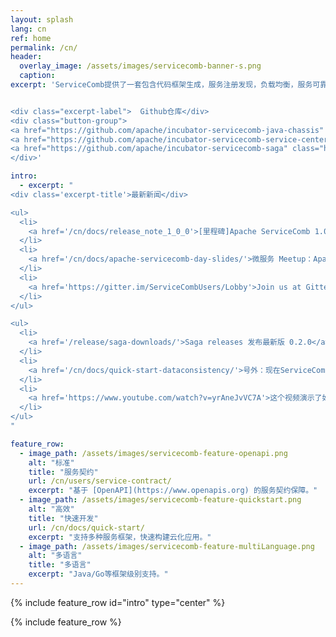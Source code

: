 ```yaml
---
layout: splash
lang: cn
ref: home
permalink: /cn/
header:
  overlay_image: /assets/images/servicecomb-banner-s.png
  caption:
excerpt: 'ServiceComb提供了一套包含代码框架生成，服务注册发现，负载均衡，服务可靠性（容错熔断，限流降级，调用链追踪）等功能的微服务框架。


<div class="excerpt-label">  Github仓库</div>
<div class="button-group">
<a href="https://github.com/apache/incubator-servicecomb-java-chassis" class="home-button btn--info" target="_blank">Java Chassis</a>
<a href="https://github.com/apache/incubator-servicecomb-service-center" class="home-button btn--info" target="_blank">Service Center</a>
<a href="https://github.com/apache/incubator-servicecomb-saga" class="home-button btn--info" target="_blank">Saga</a>
</div>'

intro:
  - excerpt: "
<div class='excerpt-title'>最新新闻</div>

<ul>
  <li>
    <a href='/cn/docs/release_note_1_0_0'>[里程碑]Apache ServiceComb 1.0.0版本正式发布</a>
  </li>
  <li>
    <a href='/cn/docs/apache-servicecomb-day-slides/'>微服务 Meetup：Apache ServiceComb (incubating) Day 演讲资料</a>
  </li>
  <li>
    <a href='https://gitter.im/ServiceCombUsers/Lobby'>Join us at Gitter</a>
  </li>
</ul>

<ul>
  <li>
    <a href='/release/saga-downloads/'>Saga releases 发布最新版 0.2.0</a>
  </li>
  <li>
    <a href='/cn/docs/quick-start-dataconsistency/'>号外：现在ServiceComb提供了微服务场景下的数据一致性解决方案Saga！</a>
  </li>
  <li>
    <a href='https://www.youtube.com/watch?v=yrAneJvVC7A'>这个视频演示了如何Service-Center前端直接从浏览器测试已注册的微服务</a>
  </li>
</ul>
"

feature_row:
  - image_path: /assets/images/servicecomb-feature-openapi.png
    alt: "标准"
    title: "服务契约"
    url: /cn/users/service-contract/
    excerpt: "基于 [OpenAPI](https://www.openapis.org) 的服务契约保障。"
  - image_path: /assets/images/servicecomb-feature-quickstart.png
    alt: "高效"
    title: "快速开发"
    url: /cn/docs/quick-start/
    excerpt: "支持多种服务框架，快速构建云化应用。"
  - image_path: /assets/images/servicecomb-feature-multiLanguage.png
    alt: "多语言"
    title: "多语言"
    excerpt: "Java/Go等框架级别支持。"
---
```


{% include feature_row id="intro" type="center" %}

<div class="normal-feature-row">
{% include feature_row %}
</div>
